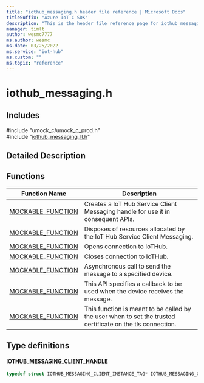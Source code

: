 ```yaml
---                             
title: "iothub_messaging.h header file reference | Microsoft Docs" 
titleSuffix: "Azure IoT C SDK"            
description: "This is the header file reference page for iothub_messaging.h in the Azure IoT C SDK. This SDK is used with Azure IoT Hub and Azure IoT Hub Device Provisioning Service"            
manager: timlt                 
author: wesmc7777              
ms.author: wesmc               
ms.date: 03/25/2022                    
ms.service: "iot-hub"             
ms.custom: ""                
ms.topic: "reference"        
---                            
```


# iothub_messaging.h 

## Includes

\#include "umock_c/umock_c_prod.h"  
\#include "[iothub_messaging_ll.h](iothub-messaging-ll-h.md)"  

## Detailed Description

## Functions

Function Name                  | Description                                
--------------------------------|---------------------------------------------
[MOCKABLE_FUNCTION](./iothub-messaging-h/mockable-function.md)            | Creates a IoT Hub Service Client Messaging handle for use it in consequent APIs.
[MOCKABLE_FUNCTION](./iothub-messaging-h/mockable-function.md)            | Disposes of resources allocated by the IoT Hub Service Client Messaging.
[MOCKABLE_FUNCTION](./iothub-messaging-h/mockable-function.md)            | Opens connection to IoTHub.
[MOCKABLE_FUNCTION](./iothub-messaging-h/mockable-function.md)            | Closes connection to IoTHub.
[MOCKABLE_FUNCTION](./iothub-messaging-h/mockable-function.md)            | Asynchronous call to send the message to a specified device.
[MOCKABLE_FUNCTION](./iothub-messaging-h/mockable-function.md)            | This API specifies a callback to be used when the device receives the message.
[MOCKABLE_FUNCTION](./iothub-messaging-h/mockable-function.md)            | This function is meant to be called by the user when to set the trusted certificate on the tls connection.

## Type definitions

#### IOTHUB_MESSAGING_CLIENT_HANDLE

```C
typedef struct IOTHUB_MESSAGING_CLIENT_INSTANCE_TAG* IOTHUB_MESSAGING_CLIENT_HANDLE;
```

